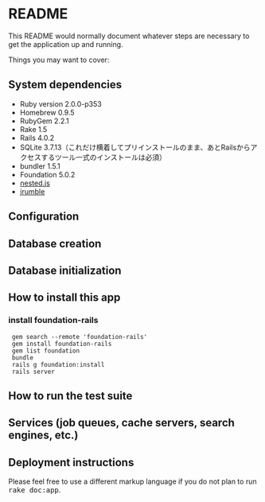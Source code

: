 # README

This README would normally document whatever steps are necessary to get the
application up and running.

Things you may want to cover:


## System dependencies
* Ruby version
2.0.0-p353
* Homebrew
0.9.5
* RubyGem
2.2.1
* Rake
1.5
* Rails
4.0.2
* SQLite
3.7.13（これだけ横着してプリインストールのまま、あとRailsからアクセスするツール一式のインストールは必須）
* bundler
1.5.1
* Foundation
5.0.2
* [nested.js](http://suprb.com/apps/nested/)
* [jrumble](http://jackrugile.com/jrumble/)

## Configuration

## Database creation

## Database initialization

## How to install this app
### install foundation-rails

	 gem search --remote 'foundation-rails'
	 gem install foundation-rails
	 gem list foundation
	 bundle
	 rails g foundation:install
	 rails server

## How to run the test suite

## Services (job queues, cache servers, search engines, etc.)

## Deployment instructions
Please feel free to use a different markup language if you do not plan to run
<tt>rake doc:app</tt>.
